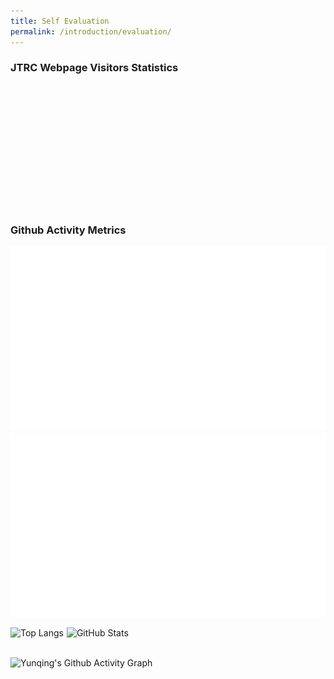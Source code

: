 ```yaml
---
title: Self Evaluation
permalink: /introduction/evaluation/
---
```



<style>
.intro{
font-family:times;
font-size:21px;
}
</style>

### JTRC Webpage Visitors Statistics

<div style="width: 200px; height: 200px; overflow: hidden; position: relative;">
<script type="text/javascript" id="clstr_globe" src="//clustrmaps.com/globe.js?d=9vq5poeNagJCJ7zKG0b-WOSUP-3-3EUyXuXlBCqKzp8"></script>
</div>

### Github Activity Metrics
<div style="display: flex; gap: 5px; flex-wrap: wrap;">
  <img src="https://raw.githubusercontent.com/Yunqing-Jia/JMOI_2508/master/generated/languages.svg#gh-dark-mode-only" alt="Langs">
  <img src="https://raw.githubusercontent.com/Yunqing-Jia/JMOI_2508/master/generated/overview.svg#gh-dark-mode-only" alt="Stats">
</div>

<br>

<div style="display: flex; gap: 5px; flex-wrap: wrap;">
  <img src="https://github-readme-stats.vercel.app/api/top-langs/?username=Yunqing-Jia&layout=compact&theme=blueberry" alt="Top Langs">
  <img src="https://github-readme-stats.vercel.app/api?username=Yunqing-Jia&show_icons=true&theme=react&rank_icon=percentile&hide=prs" alt="GitHub Stats">
</div>

<br>

![Yunqing's Github Activity Graph](https://github-readme-activity-graph.vercel.app/graph?username=Yunqing-Jia&theme=react-dark)

